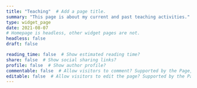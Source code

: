 ```yaml
---
title: "Teaching"  # Add a page title.
summary: "This page is about my current and past teaching activities."  # Add a page description.
type: widget_page
date: 2021-08-07 
# Homepage is headless, other widget pages are not.
headless: false
draft: false

reading_time: false  # Show estimated reading time?
share: false  # Show social sharing links?
profile: false  # Show author profile?
commentable: false  # Allow visitors to comment? Supported by the Page, Post, and Docs content types.
editable: false  # Allow visitors to edit the page? Supported by the Page, Post, and Docs content types.
---
```


